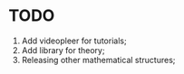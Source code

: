 # TODO
1. Add videopleer for tutorials;
2. Add library for theory;
3. Releasing other mathematical structures;